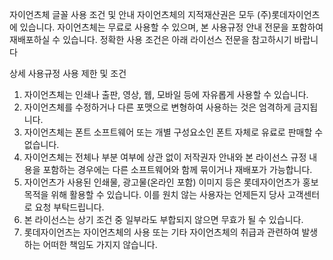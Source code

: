 자이언츠체 글꼴 사용 조건 및 안내
자이언츠체의 지적재산권은 모두 (주)롯데자이언츠에 있습니다.
    자이언츠체는 무료로 사용할 수 있으며, 본 사용규정 안내 전문을 포함하여 재배포하실 수 있습니다.
    정확한 사용 조건은 아래 라이선스 전문을 참고하시기 바랍니다

상세 사용규정
사용 제한 및 조건
1. 자이언츠체는 인쇄나 출판, 영상, 웹, 모바일 등에 자유롭게 사용할 수 있습니다.
2. 자이언츠체를 수정하거나 다른 포맷으로 변형하여 사용하는 것은 엄격하게 금지됩니다.
3. 자이언츠체는 폰트  소프트웨어 또는 개별 구성요소인 폰트 자체로 유료로 판매할 수 없습니다.
4. 자이언츠체는 전체나 부분 여부에 상관 없이 저작권자 안내와 본 라이선스 규정 내용을 포함하는 경우에는 다른 소프트웨어와 함께 묶이거나 재배포가 가능합니다.
5. 자이언츠가 사용된 인쇄물, 광고물(온라인 포함) 이미지 등은 롯데자이언츠가 홍보 목적을 위해 활용할 수 있습니다.
    이를 원치 않는 사용자는 언제든지 당사 고객센터로 요청 부탁드립니다.
6. 본 라이선스는 상기 조건 중 일부라도 부합되지 않으면 무효가 될 수 있습니다.
7. 롯데자이언츠는 자이언츠체의 사용 또는 기타 자이언츠체의 취급과 관련하여 발생하는 어떠한 책임도 가지지 않습니다.